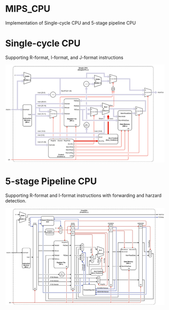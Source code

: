 # MIPS_CPU
Implementation of Single-cycle CPU and 5-stage pipeline CPU

# Single-cycle CPU
Supporting R-format, I-format, and J-format instructions

![image](https://github.com/Joey3783/MIPS_CPU/blob/main/Single-cycle%20CPU/Architecture.png)

# 5-stage Pipeline CPU
Supporting R-format and I-format instructions with forwarding and harzard detection.

![image](https://github.com/Joey3783/MIPS_CPU/blob/main/5-stage%20Pipeline%20CPU/Architecture.png)
